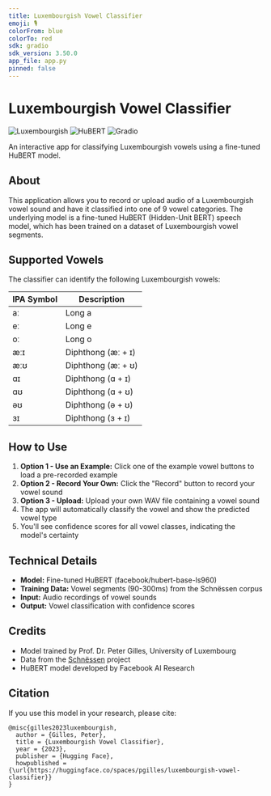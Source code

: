 ```yaml
---
title: Luxembourgish Vowel Classifier
emoji: 🎙️
colorFrom: blue
colorTo: red
sdk: gradio
sdk_version: 3.50.0
app_file: app.py
pinned: false
---
```


# Luxembourgish Vowel Classifier

![Luxembourgish](https://img.shields.io/badge/language-Luxembourgish-red)
![HuBERT](https://img.shields.io/badge/model-HuBERT-green)
![Gradio](https://img.shields.io/badge/UI-Gradio-blue)

An interactive app for classifying Luxembourgish vowels using a fine-tuned HuBERT model.

## About

This application allows you to record or upload audio of a Luxembourgish vowel sound and have it classified into one of 9 vowel categories. The underlying model is a fine-tuned HuBERT (Hidden-Unit BERT) speech model, which has been trained on a dataset of Luxembourgish vowel segments.

## Supported Vowels

The classifier can identify the following Luxembourgish vowels:

| IPA Symbol | Description          |
|------------|----------------------|
| aː         | Long a               |
| eː         | Long e               |
| oː         | Long o               |
| æːɪ        | Diphthong (æː + ɪ)   |
| æːʊ        | Diphthong (æː + ʊ)   |
| ɑɪ         | Diphthong (ɑ + ɪ)    |
| ɑʊ         | Diphthong (ɑ + ʊ)    |
| əʊ         | Diphthong (ə + ʊ)    |
| ɜɪ         | Diphthong (ɜ + ɪ)    |

## How to Use

1. **Option 1 - Use an Example:** Click one of the example vowel buttons to load a pre-recorded example
2. **Option 2 - Record Your Own:** Click the "Record" button to record your vowel sound
3. **Option 3 - Upload:** Upload your own WAV file containing a vowel sound
4. The app will automatically classify the vowel and show the predicted vowel type
5. You'll see confidence scores for all vowel classes, indicating the model's certainty

## Technical Details

- **Model:** Fine-tuned HuBERT (facebook/hubert-base-ls960)
- **Training Data:** Vowel segments (90-300ms) from the Schnëssen corpus
- **Input:** Audio recordings of vowel sounds
- **Output:** Vowel classification with confidence scores

## Credits

- Model trained by Prof. Dr. Peter Gilles, University of Luxembourg
- Data from the [Schnëssen](https://infolux.uni.lu/schnessen/) project
- HuBERT model developed by Facebook AI Research

## Citation

If you use this model in your research, please cite:

```
@misc{gilles2023luxembourgish,
  author = {Gilles, Peter},
  title = {Luxembourgish Vowel Classifier},
  year = {2023},
  publisher = {Hugging Face},
  howpublished = {\url{https://huggingface.co/spaces/pgilles/luxembourgish-vowel-classifier}}
}
```